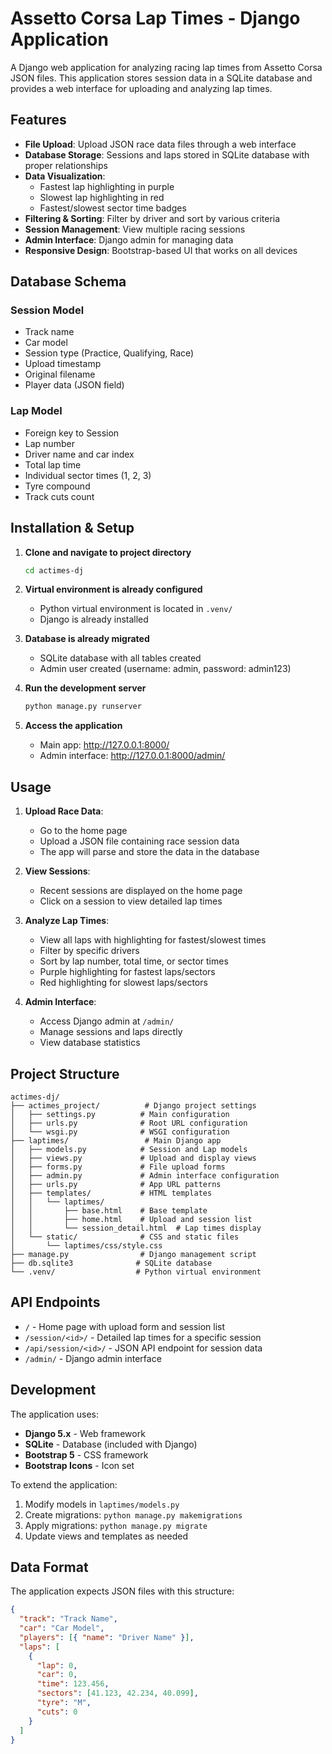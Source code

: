 # Assetto Corsa Lap Times - Django Application

A Django web application for analyzing racing lap times from Assetto Corsa JSON files. This application stores session data in a SQLite database and provides a web interface for uploading and analyzing lap times.

## Features

- **File Upload**: Upload JSON race data files through a web interface
- **Database Storage**: Sessions and laps stored in SQLite database with proper relationships
- **Data Visualization**:
  - Fastest lap highlighting in purple
  - Slowest lap highlighting in red
  - Fastest/slowest sector time badges
- **Filtering & Sorting**: Filter by driver and sort by various criteria
- **Session Management**: View multiple racing sessions
- **Admin Interface**: Django admin for managing data
- **Responsive Design**: Bootstrap-based UI that works on all devices

## Database Schema

### Session Model

- Track name
- Car model
- Session type (Practice, Qualifying, Race)
- Upload timestamp
- Original filename
- Player data (JSON field)

### Lap Model

- Foreign key to Session
- Lap number
- Driver name and car index
- Total lap time
- Individual sector times (1, 2, 3)
- Tyre compound
- Track cuts count

## Installation & Setup

1. **Clone and navigate to project directory**

   ```bash
   cd actimes-dj
   ```

2. **Virtual environment is already configured**

   - Python virtual environment is located in `.venv/`
   - Django is already installed

3. **Database is already migrated**

   - SQLite database with all tables created
   - Admin user created (username: admin, password: admin123)

4. **Run the development server**

   ```bash
   python manage.py runserver
   ```

5. **Access the application**
   - Main app: http://127.0.0.1:8000/
   - Admin interface: http://127.0.0.1:8000/admin/

## Usage

1. **Upload Race Data**:

   - Go to the home page
   - Upload a JSON file containing race session data
   - The app will parse and store the data in the database

2. **View Sessions**:

   - Recent sessions are displayed on the home page
   - Click on a session to view detailed lap times

3. **Analyze Lap Times**:

   - View all laps with highlighting for fastest/slowest times
   - Filter by specific drivers
   - Sort by lap number, total time, or sector times
   - Purple highlighting for fastest laps/sectors
   - Red highlighting for slowest laps/sectors

4. **Admin Interface**:
   - Access Django admin at `/admin/`
   - Manage sessions and laps directly
   - View database statistics

## Project Structure

```
actimes-dj/
├── actimes_project/          # Django project settings
│   ├── settings.py          # Main configuration
│   ├── urls.py              # Root URL configuration
│   └── wsgi.py              # WSGI configuration
├── laptimes/                 # Main Django app
│   ├── models.py            # Session and Lap models
│   ├── views.py             # Upload and display views
│   ├── forms.py             # File upload forms
│   ├── admin.py             # Admin interface configuration
│   ├── urls.py              # App URL patterns
│   ├── templates/           # HTML templates
│   │   └── laptimes/
│   │       ├── base.html    # Base template
│   │       ├── home.html    # Upload and session list
│   │       └── session_detail.html  # Lap times display
│   └── static/              # CSS and static files
│       └── laptimes/css/style.css
├── manage.py                # Django management script
├── db.sqlite3              # SQLite database
└── .venv/                  # Python virtual environment
```

## API Endpoints

- `/` - Home page with upload form and session list
- `/session/<id>/` - Detailed lap times for a specific session
- `/api/session/<id>/` - JSON API endpoint for session data
- `/admin/` - Django admin interface

## Development

The application uses:

- **Django 5.x** - Web framework
- **SQLite** - Database (included with Django)
- **Bootstrap 5** - CSS framework
- **Bootstrap Icons** - Icon set

To extend the application:

1. Modify models in `laptimes/models.py`
2. Create migrations: `python manage.py makemigrations`
3. Apply migrations: `python manage.py migrate`
4. Update views and templates as needed

## Data Format

The application expects JSON files with this structure:

```json
{
  "track": "Track Name",
  "car": "Car Model",
  "players": [{ "name": "Driver Name" }],
  "laps": [
    {
      "lap": 0,
      "car": 0,
      "time": 123.456,
      "sectors": [41.123, 42.234, 40.099],
      "tyre": "M",
      "cuts": 0
    }
  ]
}
```
